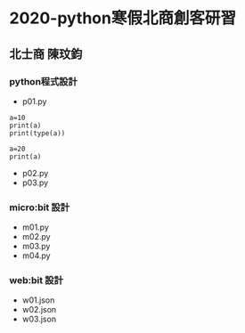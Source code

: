 # 2020-python寒假北商創客研習
## 北士商 陳玟鈞

### python程式設計
- p01.py
```
a=10
print(a)
print(type(a))

a=20
print(a)
```
- p02.py
- p03.py
### micro:bit 設計
- m01.py
- m02.py
- m03.py
- m04.py
### web:bit 設計
- w01.json
- w02.json
- w03.json
